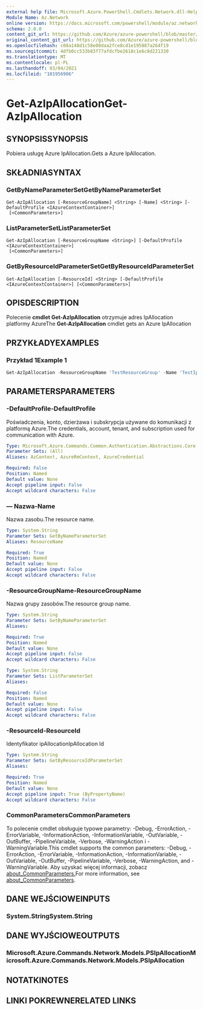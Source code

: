 ```yaml
---
external help file: Microsoft.Azure.PowerShell.Cmdlets.Network.dll-Help.xml
Module Name: Az.Network
online version: https://docs.microsoft.com/powershell/module/az.network/get-azipallocation
schema: 2.0.0
content_git_url: https://github.com/Azure/azure-powershell/blob/master/src/Network/Network/help/Get-AzIpAllocation.md
original_content_git_url: https://github.com/Azure/azure-powershell/blob/master/src/Network/Network/help/Get-AzIpAllocation.md
ms.openlocfilehash: c08a148d1c58e08daa2fce8cd1e195887a264f19
ms.sourcegitcommit: 4dfb0cc533b83f77afdcfbe2618c1e6c8d221330
ms.translationtype: MT
ms.contentlocale: pl-PL
ms.lasthandoff: 03/04/2021
ms.locfileid: "101956906"
---
```

# <span data-ttu-id="57526-101">Get-AzIpAllocation</span><span class="sxs-lookup"><span data-stu-id="57526-101">Get-AzIpAllocation</span></span>

## <span data-ttu-id="57526-102">SYNOPSIS</span><span class="sxs-lookup"><span data-stu-id="57526-102">SYNOPSIS</span></span>
<span data-ttu-id="57526-103">Pobiera usługę Azure IpAllocation.</span><span class="sxs-lookup"><span data-stu-id="57526-103">Gets a Azure IpAllocation.</span></span>

## <span data-ttu-id="57526-104">SKŁADNIA</span><span class="sxs-lookup"><span data-stu-id="57526-104">SYNTAX</span></span>

### <span data-ttu-id="57526-105">GetByNameParameterSet</span><span class="sxs-lookup"><span data-stu-id="57526-105">GetByNameParameterSet</span></span>
```
Get-AzIpAllocation [-ResourceGroupName] <String> [-Name] <String> [-DefaultProfile <IAzureContextContainer>]
 [<CommonParameters>]
```

### <span data-ttu-id="57526-106">ListParameterSet</span><span class="sxs-lookup"><span data-stu-id="57526-106">ListParameterSet</span></span>
```
Get-AzIpAllocation [-ResourceGroupName <String>] [-DefaultProfile <IAzureContextContainer>]
 [<CommonParameters>]
```

### <span data-ttu-id="57526-107">GetByResourceIdParameterSet</span><span class="sxs-lookup"><span data-stu-id="57526-107">GetByResourceIdParameterSet</span></span>
```
Get-AzIpAllocation [-ResourceId] <String> [-DefaultProfile <IAzureContextContainer>] [<CommonParameters>]
```

## <span data-ttu-id="57526-108">OPIS</span><span class="sxs-lookup"><span data-stu-id="57526-108">DESCRIPTION</span></span>
<span data-ttu-id="57526-109">Polecenie **cmdlet Get-AzIpAllocation** otrzymuje adres IpAllocation platformy Azure</span><span class="sxs-lookup"><span data-stu-id="57526-109">The **Get-AzIpAllocation** cmdlet gets an Azure IpAllocation</span></span>

## <span data-ttu-id="57526-110">PRZYKŁADY</span><span class="sxs-lookup"><span data-stu-id="57526-110">EXAMPLES</span></span>

### <span data-ttu-id="57526-111">Przykład 1</span><span class="sxs-lookup"><span data-stu-id="57526-111">Example 1</span></span>
```powershell
Get-AzIpAllocation -ResourceGroupName 'TestResourceGroup' -Name 'TestIpAllocation'
```

## <span data-ttu-id="57526-112">PARAMETERS</span><span class="sxs-lookup"><span data-stu-id="57526-112">PARAMETERS</span></span>

### <span data-ttu-id="57526-113">-DefaultProfile</span><span class="sxs-lookup"><span data-stu-id="57526-113">-DefaultProfile</span></span>
<span data-ttu-id="57526-114">Poświadczenia, konto, dzierżawa i subskrypcja używane do komunikacji z platformą Azure.</span><span class="sxs-lookup"><span data-stu-id="57526-114">The credentials, account, tenant, and subscription used for communication with Azure.</span></span>

```yaml
Type: Microsoft.Azure.Commands.Common.Authentication.Abstractions.Core.IAzureContextContainer
Parameter Sets: (All)
Aliases: AzContext, AzureRmContext, AzureCredential

Required: False
Position: Named
Default value: None
Accept pipeline input: False
Accept wildcard characters: False
```

### <span data-ttu-id="57526-115">— Nazwa</span><span class="sxs-lookup"><span data-stu-id="57526-115">-Name</span></span>
<span data-ttu-id="57526-116">Nazwa zasobu.</span><span class="sxs-lookup"><span data-stu-id="57526-116">The resource name.</span></span>

```yaml
Type: System.String
Parameter Sets: GetByNameParameterSet
Aliases: ResourceName

Required: True
Position: Named
Default value: None
Accept pipeline input: False
Accept wildcard characters: False
```

### <span data-ttu-id="57526-117">-ResourceGroupName</span><span class="sxs-lookup"><span data-stu-id="57526-117">-ResourceGroupName</span></span>
<span data-ttu-id="57526-118">Nazwa grupy zasobów.</span><span class="sxs-lookup"><span data-stu-id="57526-118">The resource group name.</span></span>

```yaml
Type: System.String
Parameter Sets: GetByNameParameterSet
Aliases:

Required: True
Position: Named
Default value: None
Accept pipeline input: False
Accept wildcard characters: False
```

```yaml
Type: System.String
Parameter Sets: ListParameterSet
Aliases:

Required: False
Position: Named
Default value: None
Accept pipeline input: False
Accept wildcard characters: False
```

### <span data-ttu-id="57526-119">-ResourceId</span><span class="sxs-lookup"><span data-stu-id="57526-119">-ResourceId</span></span>
<span data-ttu-id="57526-120">Identyfikator ipAllocation</span><span class="sxs-lookup"><span data-stu-id="57526-120">IpAllocation Id</span></span>

```yaml
Type: System.String
Parameter Sets: GetByResourceIdParameterSet
Aliases:

Required: True
Position: Named
Default value: None
Accept pipeline input: True (ByPropertyName)
Accept wildcard characters: False
```

### <span data-ttu-id="57526-121">CommonParameters</span><span class="sxs-lookup"><span data-stu-id="57526-121">CommonParameters</span></span>
<span data-ttu-id="57526-122">To polecenie cmdlet obsługuje typowe parametry: -Debug, -ErrorAction, -ErrorVariable, -InformationAction, -InformationVariable, -OutVariable, -OutBuffer, -PipelineVariable, -Verbose, -WarningAction i -WarningVariable.</span><span class="sxs-lookup"><span data-stu-id="57526-122">This cmdlet supports the common parameters: -Debug, -ErrorAction, -ErrorVariable, -InformationAction, -InformationVariable, -OutVariable, -OutBuffer, -PipelineVariable, -Verbose, -WarningAction, and -WarningVariable.</span></span> <span data-ttu-id="57526-123">Aby uzyskać więcej informacji, zobacz [about_CommonParameters.](http://go.microsoft.com/fwlink/?LinkID=113216)</span><span class="sxs-lookup"><span data-stu-id="57526-123">For more information, see [about_CommonParameters](http://go.microsoft.com/fwlink/?LinkID=113216).</span></span>

## <span data-ttu-id="57526-124">DANE WEJŚCIOWE</span><span class="sxs-lookup"><span data-stu-id="57526-124">INPUTS</span></span>

### <span data-ttu-id="57526-125">System.String</span><span class="sxs-lookup"><span data-stu-id="57526-125">System.String</span></span>

## <span data-ttu-id="57526-126">DANE WYJŚCIOWE</span><span class="sxs-lookup"><span data-stu-id="57526-126">OUTPUTS</span></span>

### <span data-ttu-id="57526-127">Microsoft.Azure.Commands.Network.Models.PSIpAllocation</span><span class="sxs-lookup"><span data-stu-id="57526-127">Microsoft.Azure.Commands.Network.Models.PSIpAllocation</span></span>

## <span data-ttu-id="57526-128">NOTATKI</span><span class="sxs-lookup"><span data-stu-id="57526-128">NOTES</span></span>

## <span data-ttu-id="57526-129">LINKI POKREWNE</span><span class="sxs-lookup"><span data-stu-id="57526-129">RELATED LINKS</span></span>
